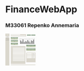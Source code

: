 # FinanceWebApp
### M33061 Repenko Annemaria


<img src="/src/img/figma.png" style="height: 100px; width:100px;"/>

